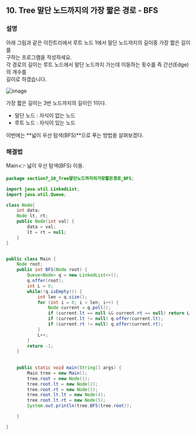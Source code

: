 ## 10. Tree 말단 노드까지의 가장 짧은 경로 - BFS  
  
### 설명  
아래 그림과 같은 이진트리에서 루트 노드 1에서 말단 노드까지의 길이중 가장 짧은 길이를  
구하는 프로그램을 작성하세요.  
각 경로의 길이는 루트 노드에서 말단 노드까지 가는데 이동하는 횟수를 즉 간선(Edge)의 개수를  
길이로 하겠습니다.  
  
![image](https://github.com/han-tomas/HTJ_AlgorithmStudy/assets/124488773/5b7dd5f5-6f44-4975-ad86-aa0f05fa48c3)  
    
가장 짧은 길이는 3번 노드까지의 길이인 1이다.  
  
* 말단 노드 : 자식이 없는 노드  
* 루트 노드 : 자식이 있는 노드  
  
  
이번에는 **넓이 우선 탐색(BFS)**으로 푸는 방법을 살펴보겠다.  
  
### 해결법  
Main 👉 넓이 우선 탐색(BFS) 이용.
  
```java
package section7_10_Tree말단노드까지의가장짧은경로_BFS;

import java.util.LinkedList;
import java.util.Queue;

class Node{
	int data;
	Node lt, rt;
	public Node(int val) {
		data = val;
		lt = rt = null;
	}
}


public class Main {
	Node root;
	public int BFS(Node root) {
		Queue<Node> q = new LinkedList<>();
		q.offer(root);
		int L = 0;
		while(!q.isEmpty()) {
			int len = q.size();
			for (int i = 0; i < len; i++) {
				Node current = q.poll();
				if (current.lt == null && current.rt == null) return L;
				if (current.lt != null) q.offer(current.lt);
				if (current.rt != null) q.offer(current.rt);
			}
			L++;
		}
		return -1;
	}
	
	
	public static void main(String[] args) {
		Main tree = new Main();
		tree.root = new Node(1);
		tree.root.lt = new Node(2);
		tree.root.rt = new Node(3);
		tree.root.lt.lt = new Node(4);
		tree.root.lt.rt = new Node(5);
		System.out.println(tree.BFS(tree.root));

	}

}

```